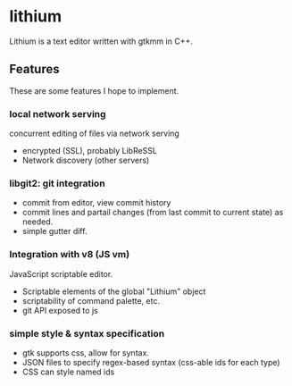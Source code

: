 lithium
=======

Lithium is a text editor written with gtkmm in C++.

## Features

These are some features I hope to implement.

### local network serving 
concurrent editing of files via network serving
+ encrypted (SSL), probably LibReSSL
+ Network discovery (other servers)

### libgit2: git integration
+ commit from editor, view commit history
+ commit lines and partail changes (from last commit to current state) as needed.
+ simple gutter diff.

### Integration with v8 (JS vm)
JavaScript scriptable editor.
+ Scriptable elements of the global "Lithium" object
+ scriptability of command palette, etc.
+ git API exposed to js

### simple style & syntax specification
+ gtk supports css, allow for syntax.
+ JSON files to specify regex-based syntax (css-able ids for each type)
+ CSS can style named ids
